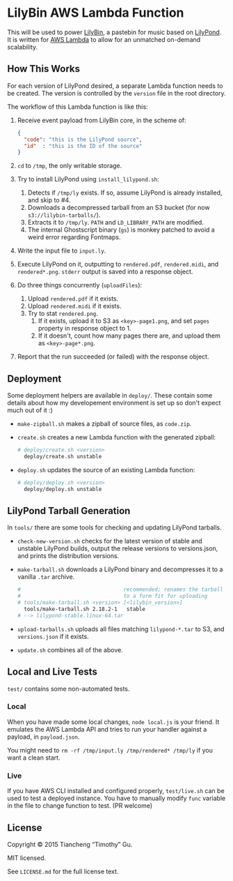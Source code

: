 LilyBin AWS Lambda Function
===========================

This will be used to power [LilyBin](http://lilybin.com), a pastebin for music
based on [LilyPond](http://lilypond.org/). It is written for
[AWS Lambda](https://aws.amazon.com/lambda/) to allow for an unmatched
on-demand scalability.

How This Works
--------------

For each version of LilyPond desired, a separate Lambda function needs to be
created. The version is controlled by the `version` file in the root directory.

The workflow of this Lambda function is like this:

1.  Receive event payload from LilyBin core, in the scheme of:

    ```json
    {
      "code": "this is the LilyPond source",
      "id"  : "this is the ID of the source"
    }
    ```
2.  `cd` to `/tmp`, the only writable storage.
3.  Try to install LilyPond using `install_lilypond.sh`:

    1.  Detects if `/tmp/ly` exists. If so, assume LilyPond is already
        installed, and skip to #4.
    2.  Downloads a decompressed tarball from an S3 bucket (for now
        `s3://lilybin-tarballs/`).
    3.  Extracts it to `/tmp/ly`. `PATH` and `LD_LIBRARY_PATH` are modified.
    4.  The internal Ghostscript binary (`gs`) is monkey patched to avoid a
        weird error regarding Fontmaps.

4.  Write the input file to `input.ly`.
5.  Execute LilyPond on it, outputting to `rendered.pdf`, `rendered.midi`, and
    `rendered*.png`. `stderr` output is saved into a response object.
6.  Do three things concurrently (`uploadFiles`):

    1.  Upload `rendered.pdf` if it exists.
    2.  Upload `rendered.midi` if it exists.
    3.  Try to stat `rendered.png`.
        1.  If it exists, upload it to S3 as `<key>-page1.png`, and set `pages`
            property in response object to 1.
        2.  If it doesn't, count how many pages there are, and upload them as
            `<key>-page*.png`.

7.  Report that the run succeeded (or failed) with the response object.

Deployment
----------

Some deployment helpers are available in `deploy/`. These contain some details
about how my developement environment is set up so don't expect much out of
it :)

- `make-zipball.sh` makes a zipball of source files, as `code.zip`.
- `create.sh` creates a new Lambda function with the generated zipball:
  
  ```sh
  # deploy/create.sh <version>
    deploy/create.sh unstable
  ```

- `deploy.sh` updates the source of an existing Lambda function:
  
  ```sh
  # deploy/deploy.sh <version>
    deploy/deploy.sh unstable
  ```

LilyPond Tarball Generation
---------------------------

In `tools/` there are some tools for checking and updating LilyPond tarballs.

- `check-new-version.sh` checks for the latest version of stable and unstable
  LilyPond builds, output the release versions to versions.json, and prints
  the distribution versions.
- `make-tarball.sh` downloads a LilyPond binary and decompresses it to a vanilla
  `.tar` archive.

  ```sh
  #                                 recommended; renames the tarball
  #                                 to a form fit for uploading
  # tools/make-tarball.sh <version> [<lilybin_version>]
    tools/make-tarball.sh 2.18.2-1   stable
  # --> lilypond-stable.linux-64.tar
  ```
- `upload-tarballs.sh` uploads all files matching `lilypond-*.tar` to S3, and
  `versions.json` if it exists.
- `update.sh` combines all of the above.

Local and Live Tests
--------------------

`test/` contains some non-automated tests.

### Local

When you have made some local changes, `node local.js` is your friend. It
emulates the AWS Lambda API and tries to run your handler against a payload, in
`payload.json`.

You might need to `rm -rf /tmp/input.ly /tmp/rendered* /tmp/ly` if you want a
clean start.

### Live

If you have AWS CLI installed and configured properly, `test/live.sh` can be
used to test a deployed instance. You have to manually modify `func` variable
in the file to change function to test. (PR welcome)

License
-------

Copyright © 2015 Tiancheng “Timothy” Gu.

MIT licensed.

See `LICENSE.md` for the full license text.
